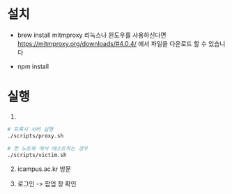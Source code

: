 # 설치

- brew install mitmproxy
  리눅스나 윈도우를 사용하신다면 https://mitmproxy.org/downloads/#4.0.4/ 에서 파일을 다운로드 할 수 있습니다

- npm install

# 실행

1.

```sh
# 프록시 서버 실행
./scripts/proxy.sh

# 한 노트북 에서 테스트하는 경우
./scripts/victim.sh
```

2.  icampus.ac.kr 방문

3.  로그인 -> 팝업 창 확인
